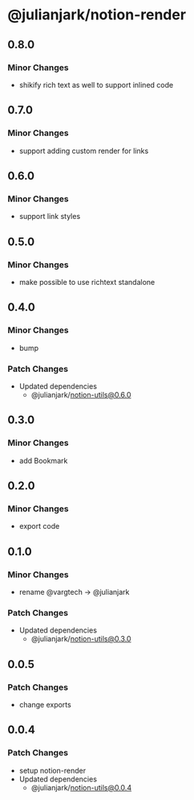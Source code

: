# @julianjark/notion-render

## 0.8.0

### Minor Changes

- shikify rich text as well to support inlined code

## 0.7.0

### Minor Changes

- support adding custom render for links

## 0.6.0

### Minor Changes

- support link styles

## 0.5.0

### Minor Changes

- make possible to use richtext standalone

## 0.4.0

### Minor Changes

- bump

### Patch Changes

- Updated dependencies
  - @julianjark/notion-utils@0.6.0

## 0.3.0

### Minor Changes

- add Bookmark

## 0.2.0

### Minor Changes

- export code

## 0.1.0

### Minor Changes

- rename @vargtech -> @julianjark

### Patch Changes

- Updated dependencies
  - @julianjark/notion-utils@0.3.0

## 0.0.5

### Patch Changes

- change exports

## 0.0.4

### Patch Changes

- setup notion-render
- Updated dependencies
  - @julianjark/notion-utils@0.0.4
